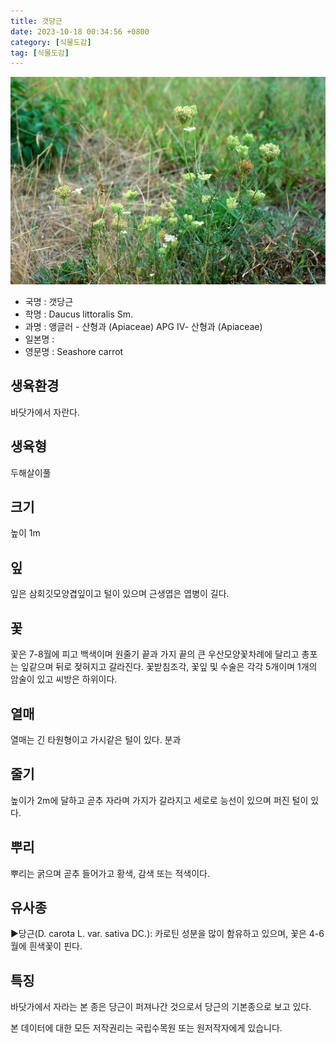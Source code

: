 ```yaml
---
title: 갯당근
date: 2023-10-18 00:34:56 +0800
category: [식물도감]
tag: [식물도감]
---
```




![갯당근](/assets/img/fileUpload/plants/basic/Umbelliferae/Daucus/19675/19675_1_th2.jpg)
- 국명 : 갯당근
- 학명 : Daucus littoralis Sm.
- 과명 : 앵글러 - 산형과 (Apiaceae) APG Ⅳ- 산형과 (Apiaceae)
- 일본명 : 
- 영문명 : Seashore carrot


## 생육환경
바닷가에서 자란다.
## 생육형
두해살이풀
## 크기
높이 1m
## 잎
잎은 삼회깃모양겹잎이고 털이 있으며 근생엽은 엽병이 길다.
## 꽃
꽃은 7-8월에 피고 백색이며 원줄기 끝과 가지 끝의 큰 우산모양꽃차례에 달리고 총포는 잎같으며 뒤로 젖혀지고 갈라진다. 꽃받침조각, 꽃잎 및 수술은 각각 5개이며 1개의 암술이 있고 씨방은 하위이다.
## 열매
열매는 긴 타원형이고 가시같은 털이 있다. 분과
## 줄기
높이가 2m에 달하고 곧추 자라며 가지가 갈라지고 세로로 능선이 있으며 퍼진 털이 있다.
## 뿌리
뿌리는 굵으며 곧추 들어가고 황색, 감색 또는 적색이다.
## 유사종
▶당근(D. carota L. var. sativa DC.): 카로틴 성분을 많이 함유하고 있으며, 꽃은 4-6월에 흰색꽃이 핀다.
## 특징
바닷가에서 자라는 본 종은 당근이 퍼져나간 것으로서 당근의 기본종으로 보고 있다.






본 데이터에 대한 모든 저작권리는 국립수목원 또는 원저작자에게 있습니다.
